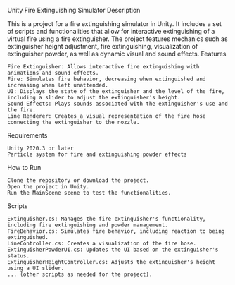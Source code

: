 Unity Fire Extinguishing Simulator
Description

This is a project for a fire extinguishing simulator in Unity. It includes a set of scripts and functionalities that allow for interactive extinguishing of a virtual fire using a fire extinguisher. The project features mechanics such as extinguisher height adjustment, fire extinguishing, visualization of extinguisher powder, as well as dynamic visual and sound effects.
Features

    Fire Extinguisher: Allows interactive fire extinguishing with animations and sound effects.
    Fire: Simulates fire behavior, decreasing when extinguished and increasing when left unattended.
    UI: Displays the state of the extinguisher and the level of the fire, including a slider to adjust the extinguisher's height.
    Sound Effects: Plays sounds associated with the extinguisher's use and the fire.
    Line Renderer: Creates a visual representation of the fire hose connecting the extinguisher to the nozzle.

Requirements

    Unity 2020.3 or later
    Particle system for fire and extinguishing powder effects

How to Run

    Clone the repository or download the project.
    Open the project in Unity.
    Run the MainScene scene to test the functionalities.

Scripts

    Extinguisher.cs: Manages the fire extinguisher's functionality, including fire extinguishing and powder management.
    FireBehavior.cs: Simulates fire behavior, including reaction to being extinguished.
    LineController.cs: Creates a visualization of the fire hose.
    ExtinguisherPowderUI.cs: Updates the UI based on the extinguisher's status.
    ExtinguisherHeightController.cs: Adjusts the extinguisher's height using a UI slider.
    ... (other scripts as needed for the project).
